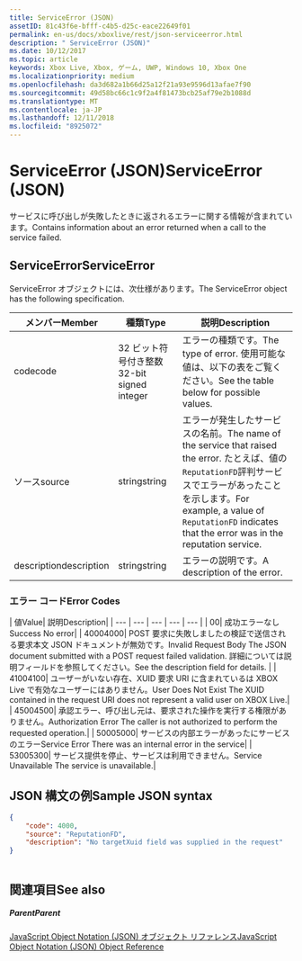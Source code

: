 ```yaml
---
title: ServiceError (JSON)
assetID: 81c43f6e-bfff-c4b5-d25c-eace22649f01
permalink: en-us/docs/xboxlive/rest/json-serviceerror.html
description: " ServiceError (JSON)"
ms.date: 10/12/2017
ms.topic: article
keywords: Xbox Live, Xbox, ゲーム, UWP, Windows 10, Xbox One
ms.localizationpriority: medium
ms.openlocfilehash: da3d682a1b66d25a12f21a93e9596d13afae7f90
ms.sourcegitcommit: 49d58bc66c1c9f2a4f81473bcb25af79e2b1088d
ms.translationtype: MT
ms.contentlocale: ja-JP
ms.lasthandoff: 12/11/2018
ms.locfileid: "8925072"
---
```

# <a name="serviceerror-json"></a><span data-ttu-id="7ac05-104">ServiceError (JSON)</span><span class="sxs-lookup"><span data-stu-id="7ac05-104">ServiceError (JSON)</span></span>
<span data-ttu-id="7ac05-105">サービスに呼び出しが失敗したときに返されるエラーに関する情報が含まれています。</span><span class="sxs-lookup"><span data-stu-id="7ac05-105">Contains information about an error returned when a call to the service failed.</span></span> 
<a id="ID4EN"></a>

 
## <a name="serviceerror"></a><span data-ttu-id="7ac05-106">ServiceError</span><span class="sxs-lookup"><span data-stu-id="7ac05-106">ServiceError</span></span>
 
<span data-ttu-id="7ac05-107">ServiceError オブジェクトには、次仕様があります。</span><span class="sxs-lookup"><span data-stu-id="7ac05-107">The ServiceError object has the following specification.</span></span>
 
| <span data-ttu-id="7ac05-108">メンバー</span><span class="sxs-lookup"><span data-stu-id="7ac05-108">Member</span></span>| <span data-ttu-id="7ac05-109">種類</span><span class="sxs-lookup"><span data-stu-id="7ac05-109">Type</span></span>| <span data-ttu-id="7ac05-110">説明</span><span class="sxs-lookup"><span data-stu-id="7ac05-110">Description</span></span>| 
| --- | --- | --- | 
| <span data-ttu-id="7ac05-111">code</span><span class="sxs-lookup"><span data-stu-id="7ac05-111">code</span></span>| <span data-ttu-id="7ac05-112">32 ビット符号付き整数</span><span class="sxs-lookup"><span data-stu-id="7ac05-112">32-bit signed integer</span></span> | <span data-ttu-id="7ac05-113">エラーの種類です。</span><span class="sxs-lookup"><span data-stu-id="7ac05-113">The type of error.</span></span> <span data-ttu-id="7ac05-114">使用可能な値は、以下の表をご覧ください。</span><span class="sxs-lookup"><span data-stu-id="7ac05-114">See the table below for possible values.</span></span> | 
| <span data-ttu-id="7ac05-115">ソース</span><span class="sxs-lookup"><span data-stu-id="7ac05-115">source</span></span>| <span data-ttu-id="7ac05-116">string</span><span class="sxs-lookup"><span data-stu-id="7ac05-116">string</span></span> | <span data-ttu-id="7ac05-117">エラーが発生したサービスの名前。</span><span class="sxs-lookup"><span data-stu-id="7ac05-117">The name of the service that raised the error.</span></span> <span data-ttu-id="7ac05-118">たとえば、値の<code>ReputationFD</code>評判サービスでエラーがあったことを示します。</span><span class="sxs-lookup"><span data-stu-id="7ac05-118">For example, a value of <code>ReputationFD</code> indicates that the error was in the reputation service.</span></span> | 
| <span data-ttu-id="7ac05-119">description</span><span class="sxs-lookup"><span data-stu-id="7ac05-119">description</span></span>| <span data-ttu-id="7ac05-120">string</span><span class="sxs-lookup"><span data-stu-id="7ac05-120">string</span></span>| <span data-ttu-id="7ac05-121">エラーの説明です。</span><span class="sxs-lookup"><span data-stu-id="7ac05-121">A description of the error.</span></span> | 
 
<a id="ID4EBC"></a>

 
### <a name="error-codes"></a><span data-ttu-id="7ac05-122">エラー コード</span><span class="sxs-lookup"><span data-stu-id="7ac05-122">Error Codes</span></span>
 
| <span data-ttu-id="7ac05-123">値</span><span class="sxs-lookup"><span data-stu-id="7ac05-123">Value</span></span>| <span data-ttu-id="7ac05-124">説明</span><span class="sxs-lookup"><span data-stu-id="7ac05-124">Description</span></span>| 
| --- | --- | --- | --- | --- | 
| <span data-ttu-id="7ac05-125">0</span><span class="sxs-lookup"><span data-stu-id="7ac05-125">0</span></span>| <span data-ttu-id="7ac05-126">成功エラーなし</span><span class="sxs-lookup"><span data-stu-id="7ac05-126">Success No error</span></span>| 
| <span data-ttu-id="7ac05-127">4000</span><span class="sxs-lookup"><span data-stu-id="7ac05-127">4000</span></span>| <span data-ttu-id="7ac05-128">POST 要求に失敗しましたの検証で送信される要求本文 JSON ドキュメントが無効です。</span><span class="sxs-lookup"><span data-stu-id="7ac05-128">Invalid Request Body The JSON document submitted with a POST request failed validation.</span></span> <span data-ttu-id="7ac05-129">詳細については説明フィールドを参照してください。</span><span class="sxs-lookup"><span data-stu-id="7ac05-129">See the description field for details.</span></span> | 
| <span data-ttu-id="7ac05-130">4100</span><span class="sxs-lookup"><span data-stu-id="7ac05-130">4100</span></span>| <span data-ttu-id="7ac05-131">ユーザーがいない存在、XUID 要求 URI に含まれているは XBOX Live で有効なユーザーにはありません。</span><span class="sxs-lookup"><span data-stu-id="7ac05-131">User Does Not Exist The XUID contained in the request URI does not represent a valid user on XBOX Live.</span></span>| 
| <span data-ttu-id="7ac05-132">4500</span><span class="sxs-lookup"><span data-stu-id="7ac05-132">4500</span></span>| <span data-ttu-id="7ac05-133">承認エラー、呼び出し元は、要求された操作を実行する権限がありません。</span><span class="sxs-lookup"><span data-stu-id="7ac05-133">Authorization Error The caller is not authorized to perform the requested operation.</span></span>| 
| <span data-ttu-id="7ac05-134">5000</span><span class="sxs-lookup"><span data-stu-id="7ac05-134">5000</span></span>| <span data-ttu-id="7ac05-135">サービスの内部エラーがあったにサービスのエラー</span><span class="sxs-lookup"><span data-stu-id="7ac05-135">Service Error There was an internal error in the service</span></span>| 
| <span data-ttu-id="7ac05-136">5300</span><span class="sxs-lookup"><span data-stu-id="7ac05-136">5300</span></span>| <span data-ttu-id="7ac05-137">サービス提供を停止、サービスは利用できません。</span><span class="sxs-lookup"><span data-stu-id="7ac05-137">Service Unavailable The service is unavailable.</span></span>| 
   
<a id="ID4EQE"></a>

 
## <a name="sample-json-syntax"></a><span data-ttu-id="7ac05-138">JSON 構文の例</span><span class="sxs-lookup"><span data-stu-id="7ac05-138">Sample JSON syntax</span></span>
 

```json
{
    "code": 4000,
    "source": "ReputationFD",
    "description": "No targetXuid field was supplied in the request"
}
    
```

  
<a id="ID4EZE"></a>

 
## <a name="see-also"></a><span data-ttu-id="7ac05-139">関連項目</span><span class="sxs-lookup"><span data-stu-id="7ac05-139">See also</span></span>
 
<a id="ID4E2E"></a>

 
##### <a name="parent"></a><span data-ttu-id="7ac05-140">Parent</span><span class="sxs-lookup"><span data-stu-id="7ac05-140">Parent</span></span> 

[<span data-ttu-id="7ac05-141">JavaScript Object Notation (JSON) オブジェクト リファレンス</span><span class="sxs-lookup"><span data-stu-id="7ac05-141">JavaScript Object Notation (JSON) Object Reference</span></span>](atoc-xboxlivews-reference-json.md)

   